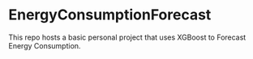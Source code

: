# EnergyConsumptionForecast
This repo hosts a basic personal project that uses XGBoost to Forecast Energy Consumption.
